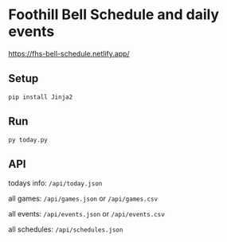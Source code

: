 # Foothill Bell Schedule and daily events
<https://fhs-bell-schedule.netlify.app/>

## Setup
`pip install Jinja2`
## Run
`py today.py`

## API
todays info: `/api/today.json`

all games: `/api/games.json` or `/api/games.csv`

all events: `/api/events.json` or `/api/events.csv`

all schedules: `/api/schedules.json`